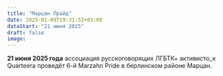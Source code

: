 ```yaml
---
title: "Марцан Прайд"
date: 2025-01-09T19:31:52+01:00
dataStart: "21 июня 2025"
draft: false
image:
---
```

**21 июня 2025 года** ассоциация русскоговорящих ЛГБТК+ активисто_к Quarteera проведёт 6-й Marzahn Pride в берлинском районе Марцан.
